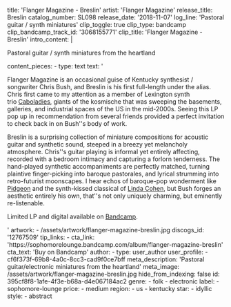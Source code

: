 title: 'Flanger Magazine - Breslin'
artist: 'Flanger Magazine'
release_title: Breslin
catalog_number: SL098
release_date: '2018-11-07'
log_line: 'Pastoral guitar / synth miniatures'
clip_toggle: true
clip_type: bandcamp
clip_bandcamp_track_id: '3068155771'
clip_title: 'Flanger Magazine - Breslin'
intro_content: |
  <p>Pastoral guitar / synth miniatures from the heartland
  </p>
content_pieces:
  -
    type: text
    text: '<p>Flanger Magazine is an occasional guise of Kentucky synthesist / songwriter Chris Bush, and Breslin is his first full-length under the alias. Chris first came to my attention as a member of Lexington synth trio&nbsp;<a href="https://www.discogs.com/artist/1020918-Caboladies">Caboladies</a>, giants of the kosmische that was sweeping the basements, galleries, and industrial spaces of the US in the mid-2000s. Seeing this LP pop up in recommendation from several friends provided a perfect invitation to check back in on Bush''s body of work.&nbsp;</p><p>Breslin is a surprising collection of miniature compositions for acoustic guitar and synthetic sound, steeped in a breezy yet melancholy atmosphere. Chris''s guitar playing is informal yet entirely affecting, recorded with a bedroom intimacy and capturing a forlorn tenderness. The hand-played synthetic accompaniments are perfectly matched, turning plaintive finger-picking into baroque pastorales, and lyrical strumming into retro-futurist moonscapes. I hear echos of baroque-pop wonderment like <a href="https://www.discogs.com/Pidgeon-Pidgeon/release/1972162">Pidgeon</a>&nbsp;and the synth-kissed classical of&nbsp;<a href="https://www.discogs.com/Linda-Cohen-Leda/master/1226809">Linda Cohen</a>, but Bush forges an aesthetic entirely his own, that''s not only uniquely charming, but eminently re-listenable.&nbsp;</p><p>Limited LP and digital available on <a href="https://sophomorelounge.bandcamp.com/album/flanger-magazine-breslin">Bandcamp</a>.</p>'
artwork:
  - /assets/artwork/flanger-magazine-breslin.jpg
discogs_id: '12767509'
tip_links:
  -
    cta_link: 'https://sophomorelounge.bandcamp.com/album/flanger-magazine-breslin'
    cta_text: 'Buy on Bandcamp'
author:
  -
    type: user_author
    user_profile:
      - cf6f373f-69b8-4a0c-8cc3-cad9f0ce7bff
meta_description: 'Pastoral guitar/electronic miniatures from the heartland'
meta_image: /assets/artwork/flanger-magazine-breslin.jpg
hide_from_indexing: false
id: 395cf8f8-1afe-4f3e-b68a-d4e067184ac2
genre:
  - folk
  - electronic
label:
  - sophomore-lounge
price:
  - medium
region:
  - us
  - kentucky
star:
  - idyllic
style:
  - abstract
